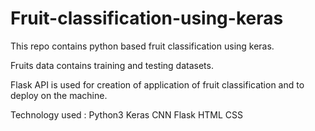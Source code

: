 # Fruit-classification-using-keras

This repo contains python based fruit classification using keras.

Fruits data contains training and testing datasets.

Flask API is used for creation of application of fruit classification and to deploy on the machine.

Technology used :
      Python3
      Keras
      CNN
      Flask
      HTML CSS
